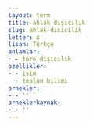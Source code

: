 ```yaml
---
layout: term
title: ahlak dışıcılık
slug: ahlak-disicilik
letter: A
lisan: Türkçe
anlamlar:
- ► töre dışıcılık
ozellikler:
- - isim
  - toplum bilimi
ornekler:
- - ''
orneklerkaynak:
- - ''
---
```

